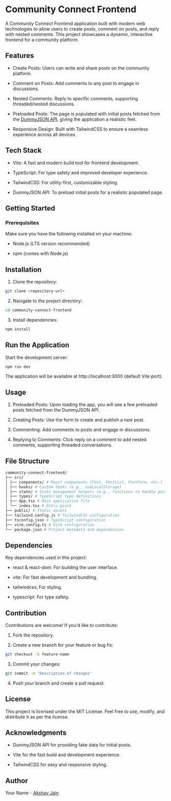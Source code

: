 # Community Connect Frontend

A Community Connect Frontend application built with modern web technologies to allow users to create posts, comment on posts, and reply with nested comments. This project showcases a dynamic, interactive frontend for a community platform.

## Features

- Create Posts: Users can write and share posts on the community platform.

- Comment on Posts: Add comments to any post to engage in discussions.

- Nested Comments: Reply to specific comments, supporting threaded/nested discussions.

- Preloaded Posts: The page is populated with initial posts fetched from the [DummyJSON API](https://dummyjson.com/), giving the application a realistic feel.

- Responsive Design: Built with TailwindCSS to ensure a seamless experience across all devices.

## Tech Stack

- Vite: A fast and modern build tool for frontend development.

- TypeScript: For type safety and improved developer experience.

- TailwindCSS: For utility-first, customizable styling.

- DummyJSON API: To preload initial posts for a realistic populated page.

## Getting Started

### Prerequisites

Make sure you have the following installed on your machine:

- Node.js (LTS version recommended)

- npm (comes with Node.js)

## Installation

1. Clone the repository:
```bash
git clone <repository-url>
```
2. Navigate to the project directory:
```bash
cd community-connect-frontend
```
3. Install dependencies:
```bash
npm install
```
## Run the Application

Start the development server:
```bash
npm run dev
```
The application will be available at http://localhost:3000 (default Vite port).

## Usage

1. Preloaded Posts: Upon loading the app, you will see a few preloaded posts fetched from the DummyJSON API.

2. Creating Posts: Use the form to create and publish a new post.

3. Commenting: Add comments to posts and engage in discussions.

4. Replying to Comments: Click reply on a comment to add nested comments, supporting threaded conversations.

## File Structure

```bash
community-connect-frontend/
├── src/
│ ├── components/ # React components (Post, PostList, PostForm, etc.)
│ ├── hooks/ # Custom hooks (e.g., useLocalStorage)
│ ├── state/ # State management helpers (e.g., functions to handle posts/comments)
│ ├── types/ # TypeScript type definitions
│ ├── App.tsx # Main application file
│ └── index.tsx # Entry point
├── public/ # Static assets
├── tailwind.config.js # TailwindCSS configuration
├── tsconfig.json # TypeScript configuration
├── vite.config.ts # Vite configuration
└── package.json # Project metadata and dependencies
```
## Dependencies

Key dependencies used in this project:

- react & react-dom: For building the user interface.

- vite: For fast development and bundling.

- tailwindcss: For styling.

- typescript: For type safety.

## Contribution

Contributions are welcome! If you'd like to contribute:

1. Fork the repository.

2. Create a new branch for your feature or bug fix:
```bash
git checkout -b feature-name
```
3. Commit your changes:
```bash
git commit -m "Description of changes"
```
4. Push your branch and create a pull request.

## License

This project is licensed under the MIT License. Feel free to use, modify, and distribute it as per the license.

## Acknowledgments

- DummyJSON API for providing fake data for initial posts.

- Vite for the fast build and development experience.

- TailwindCSS for easy and responsive styling.

## Author

Your Name - [Akshay Jain](https://github.com/Akshay-Oodles23)
